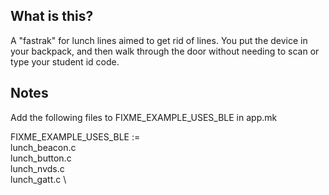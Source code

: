 ## What is this?

A "fastrak" for lunch lines aimed to get rid of lines. You put the device in your backpack, and then walk through the door without needing to scan or type your student id code.

## Notes

Add the following files to FIXME_EXAMPLE_USES_BLE in app.mk

FIXME_EXAMPLE_USES_BLE := \
 lunch_beacon.c \
 lunch_button.c \
 lunch_nvds.c \
 lunch_gatt.c \
